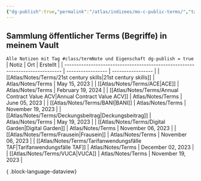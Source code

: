 ```yaml
---
{"dg-publish":true,"permalink":"/atlas/indizees/mo-c-public-terms/","tags":["class/index"],"noteIcon":""}
---
```



## Sammlung öffentlicher Terms (Begriffe) in meinem Vault
`Alle Notizen mit Tag #class/termNote und Eigenschaft dg-publish = true`
| Notiz                                                                         | Ort               | Erstellt          |
| ----------------------------------------------------------------------------- | ----------------- | ----------------- |
| [[Atlas/Notes/Terms/21st century skills\|21st century skills]]             | Atlas/Notes/Terms | May 15, 2023      |
| [[Atlas/Notes/Terms/ACE\|ACE]]                                             | Atlas/Notes/Terms | February 19, 2024 |
| [[Atlas/Notes/Terms/Annual Contract Value ACV\|Annual Contract Value ACV]] | Atlas/Notes/Terms | June 05, 2023     |
| [[Atlas/Notes/Terms/BANI\|BANI]]                                           | Atlas/Notes/Terms | November 19, 2023 |
| [[Atlas/Notes/Terms/Deckungsbeitrag\|Deckungsbeitrag]]                     | Atlas/Notes/Terms | May 19, 2023      |
| [[Atlas/Notes/Terms/Digital Garden\|Digital Garden]]                       | Atlas/Notes/Terms | November 06, 2023 |
| [[Atlas/Notes/Terms/Frausein\|Frausein]]                                   | Atlas/Notes/Terms | November 06, 2023 |
| [[Atlas/Notes/Terms/Tarifanwendungsfälle TAF\|Tarifanwendungsfälle TAF]]   | Atlas/Notes/Terms | December 02, 2023 |
| [[Atlas/Notes/Terms/VUCA\|VUCA]]                                           | Atlas/Notes/Terms | November 19, 2023 |

{ .block-language-dataview}

